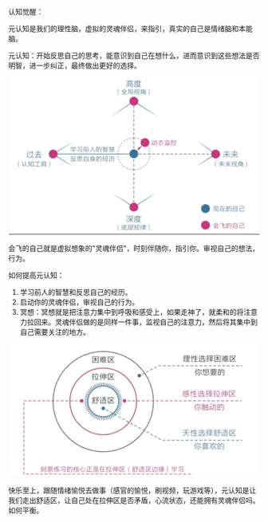 认知觉醒：

元认知是我们的理性脑，虚拟的灵魂伴侣，来指引，真实的自己是情绪脑和本能脑。

元认知：开始反思自己的思考，能意识到自己在想什么，进而意识到这些想法是否明智，进一步纠正，最终做出更好的选择。

![image-20230629125611535](https://raw.githubusercontent.com/chen-huicheng/Blogs/master/img/202306291256999.png)

会飞的自己就是虚拟想象的"灵魂伴侣"，时刻伴随你，指引你。审视自己的想法，行为。

如何提高元认知：

1.   学习前人的智慧和反思自己的经历。
2.   启动你的灵魂伴侣，审视自己的行为。
3.   冥想：冥想就是把注意力集中到呼吸和感受上，如果走神了，就柔和的将注意力拉回来。灵魂伴侣做的是同样一件事，监视自己的注意力，然后将其集中到自己需要关注的地方。



![image-20230629131929168](https://raw.githubusercontent.com/chen-huicheng/Blogs/master/img/202306291319198.png)

快乐至上，跟随情绪愉悦去做事（感官的愉悦，刷视频，玩游戏等），元认知是让我们走出舒适区，让自己处在拉伸区是否矛盾，心流状态，还能拥有灵魂伴侣吗。如何平衡。